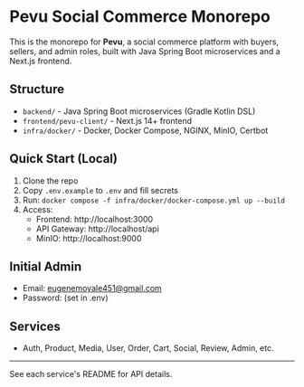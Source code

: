 # Pevu Social Commerce Monorepo

This is the monorepo for **Pevu**, a social commerce platform with buyers, sellers, and admin roles, built with Java Spring Boot microservices and a Next.js frontend.

## Structure

- `backend/` - Java Spring Boot microservices (Gradle Kotlin DSL)
- `frontend/pevu-client/` - Next.js 14+ frontend
- `infra/docker/` - Docker, Docker Compose, NGINX, MinIO, Certbot

## Quick Start (Local)

1. Clone the repo
2. Copy `.env.example` to `.env` and fill secrets
3. Run: `docker compose -f infra/docker/docker-compose.yml up --build`
4. Access:
   - Frontend: http://localhost:3000
   - API Gateway: http://localhost/api
   - MinIO: http://localhost:9000

## Initial Admin
- Email: eugenemoyale451@gmail.com
- Password: (set in .env)

## Services
- Auth, Product, Media, User, Order, Cart, Social, Review, Admin, etc.

---

See each service's README for API details. 